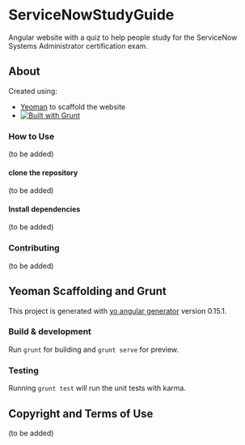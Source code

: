 # ServiceNowStudyGuide

Angular website with a quiz to help people study for the ServiceNow Systems Administrator certification exam.

## About

Created using:
* [Yeoman](http://yeoman.io/) to scaffold the website
* [![Built with Grunt](https://cdn.gruntjs.com/builtwith.svg)](http://gruntjs.com/)

### How to Use

(to be added)

#### clone the repository

(to be added)

#### Install dependencies

(to be added)

### Contributing

(to be added)

##  Yeoman Scaffolding and Grunt

This project is generated with [yo angular generator](https://github.com/yeoman/generator-angular)
version 0.15.1.

### Build & development

Run `grunt` for building and `grunt serve` for preview.

### Testing

Running `grunt test` will run the unit tests with karma.

## Copyright and Terms of Use

(to be added)